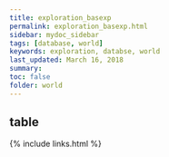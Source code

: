 ```yaml
---
title: exploration_basexp
permalink: exploration_basexp.html
sidebar: mydoc_sidebar
tags: [database, world]
keywords: exploration, databse, world
last_updated: March 16, 2018
summary:
toc: false
folder: world
---
```


## table

{% include links.html %}